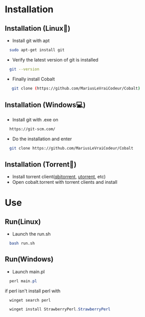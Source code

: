 # Installation
## Installation (Linux🐧)
- Install git with apt
```bash
  sudo apt-get install git
```
- Verify the latest version of git is installed
```bash
  git --version
```
- Finally install Cobalt
```bash
   git clone (https://github.com/MariusLeVraiCodeur/Cobalt)
```

## Installation (Windows💻)
- Install git with .exe on
```bash
  https://git-scm.com/
```
- Do the installation and enter
```bash
  git clone https://github.com/MariusLeVraiCodeur/Cobalt
```
## Installation (Torrent🌊)
- Install torrent client([qbitorrent](https://www.qbittorrent.org/download), [utorrent](https://www.utorrent.com/), etc)
- Open cobalt.torrent with torrent clients and install
# Use
## Run(Linux)
- Launch the run.sh
```bash
  bash run.sh
```
## Run(Windows)
- Launch main.pl
```powershell
  perl main.pl
```
if perl isn't install perl with
```powershell
  winget search perl
```
```powershell
  winget install StrawberryPerl.StrawberryPerl
```
